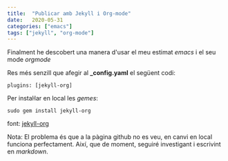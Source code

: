 ```yaml
---
title:  "Publicar amb Jekyll i Org-mode"
date:   2020-05-31 
categories: ["emacs"]
tags: ["jekyll", "org-mode"]
---
```

Finalment he descobert una manera d'usar el meu estimat *emacs* i el seu mode *orgmode*

Res més senzill que afegir al **_config.yaml** el següent codi:
```
plugins: [jekyll-org]
```

Per instaŀlar en local les *gemes*:
```
sudo gem install jekyll-org
```

font: [jekyll-org](https://github.com/eggcaker/jekyll-org)

Nota: El problema és que a la pàgina github no es veu, en canvi en local funciona perfectament. Així, que de moment, seguiré investigant i escrivint en *markdown*.
